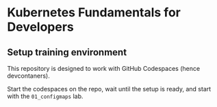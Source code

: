 # Kubernetes Fundamentals for Developers

## Setup training environment

This repository is designed to work with GitHub Codespaces (hence devcontaners).

Start the codespaces on the repo, wait until the setup is ready, and start with the `01_configmaps` lab.

